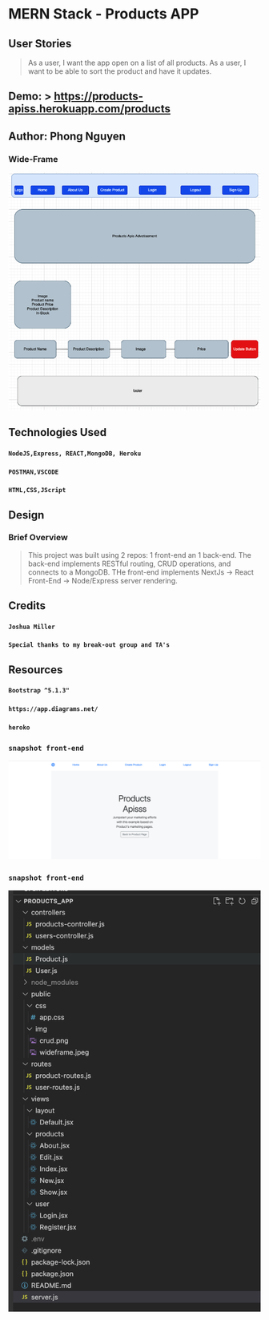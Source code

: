 # MERN Stack - Products APP

## User Stories
> As a user, I want the app open on a list of all products.
> As a user, I want to be able to sort the product and have it updates.

## Demo: > https://products-apiss.herokuapp.com/products


## Author: Phong Nguyen

### Wide-Frame

<img src="public/img/wideframe.jpeg">

## Technologies Used

#### `NodeJS,Express, REACT,MongoDB, Heroku`
#### `POSTMAN,VSCODE`
#### `HTML,CSS,JScript`

## Design

### Brief Overview
>This project was built using 2 repos: 1 front-end an 1 back-end. 
>The back-end implements RESTful routing, CRUD operations, and connects to a MongoDB. 
>THe front-end implements NextJs -> React Front-End -> Node/Express server rendering.

## Credits
#### `Joshua Miller`
#### `Special thanks to my break-out group and TA's`

## Resources
#### `Bootstrap ^5.1.3"`
#### `https://app.diagrams.net/`
#### `heroko`

### `snapshot front-end`
<img src="public/img/front-end.jpeg">

### `snapshot front-end`
<img src="public/img/backend.jpeg">


